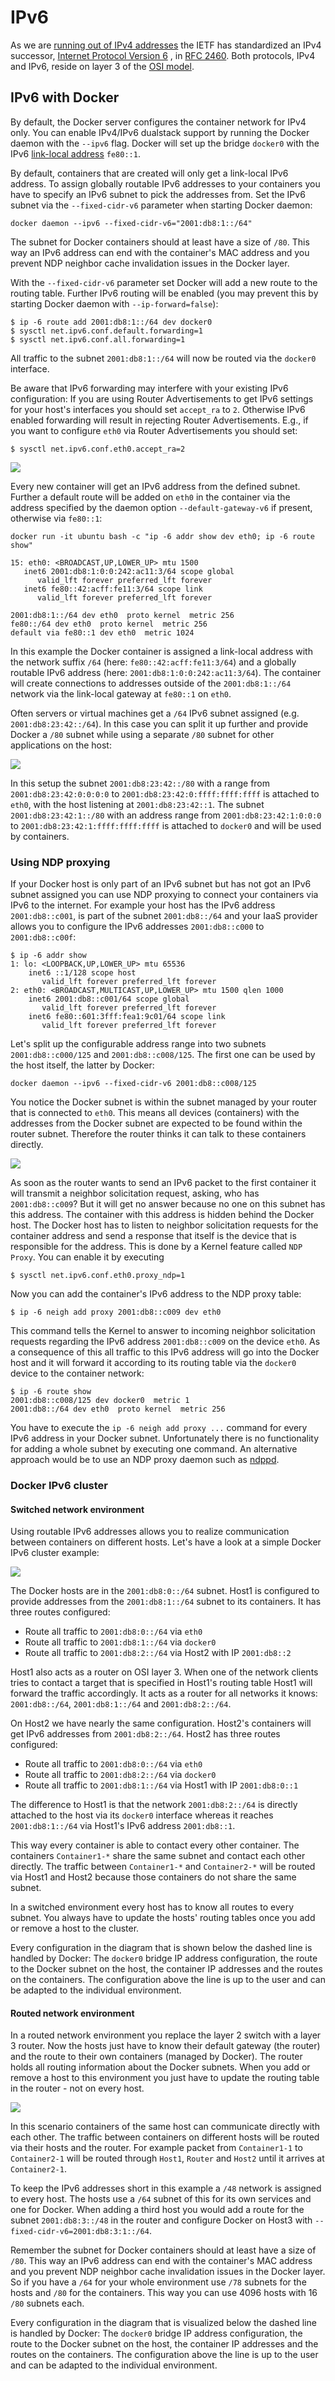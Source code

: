 <!--[metadata]>
+++
title = "IPv6"
description = "How do we connect docker containers within and across hosts ?"
keywords = ["Examples, Usage, network, docker, documentation, user guide, multihost, cluster"]
[menu.main]
parent = "smn_networking"
weight = 3
+++
<![end-metadata]-->

# IPv6
<a name="ipv6"></a>

As we are [running out of IPv4 addresses](http://en.wikipedia.org/wiki/IPv4_address_exhaustion) the IETF has standardized an IPv4 successor, [Internet Protocol Version 6](http://en.wikipedia.org/wiki/IPv6) , in [RFC 2460](https://www.ietf.org/rfc/rfc2460.txt). Both protocols, IPv4 and IPv6, reside on layer 3 of the [OSI model](http://en.wikipedia.org/wiki/OSI_model).

## IPv6 with Docker
By default, the Docker server configures the container network for IPv4 only. You can enable IPv4/IPv6 dualstack support by running the Docker daemon with the `--ipv6` flag. Docker will set up the bridge `docker0` with the IPv6 [link-local address](http://en.wikipedia.org/wiki/Link-local_address) `fe80::1`.

By default, containers that are created will only get a link-local IPv6 address. To assign globally routable IPv6 addresses to your containers you have to specify an IPv6 subnet to pick the addresses from. Set the IPv6 subnet via the `--fixed-cidr-v6` parameter when starting Docker daemon:

```
docker daemon --ipv6 --fixed-cidr-v6="2001:db8:1::/64"
```

The subnet for Docker containers should at least have a size of `/80`. This way an IPv6 address can end with the container's MAC address and you prevent NDP neighbor cache invalidation issues in the Docker layer.

With the `--fixed-cidr-v6` parameter set Docker will add a new route to the routing table. Further IPv6 routing will be enabled (you may prevent this by starting Docker daemon with `--ip-forward=false`):

```
$ ip -6 route add 2001:db8:1::/64 dev docker0
$ sysctl net.ipv6.conf.default.forwarding=1
$ sysctl net.ipv6.conf.all.forwarding=1
```

All traffic to the subnet `2001:db8:1::/64` will now be routed via the `docker0` interface.

Be aware that IPv6 forwarding may interfere with your existing IPv6 configuration: If you are using Router Advertisements to get IPv6 settings for your host's interfaces you should set `accept_ra` to `2`. Otherwise IPv6 enabled forwarding will result in rejecting Router Advertisements. E.g., if you want to configure `eth0` via Router Advertisements you should set:

```
$ sysctl net.ipv6.conf.eth0.accept_ra=2
```

![](/article-img/ipv6_basic_host_config.svg)

Every new container will get an IPv6 address from the defined subnet. Further a default route will be added on `eth0` in the container via the address specified by the daemon option `--default-gateway-v6` if present, otherwise via `fe80::1`:

```
docker run -it ubuntu bash -c "ip -6 addr show dev eth0; ip -6 route show"

15: eth0: <BROADCAST,UP,LOWER_UP> mtu 1500
   inet6 2001:db8:1:0:0:242:ac11:3/64 scope global
      valid_lft forever preferred_lft forever
   inet6 fe80::42:acff:fe11:3/64 scope link
      valid_lft forever preferred_lft forever

2001:db8:1::/64 dev eth0  proto kernel  metric 256
fe80::/64 dev eth0  proto kernel  metric 256
default via fe80::1 dev eth0  metric 1024
```

In this example the Docker container is assigned a link-local address with the network suffix `/64` (here: `fe80::42:acff:fe11:3/64`) and a globally routable IPv6 address (here: `2001:db8:1:0:0:242:ac11:3/64`). The container will create connections to addresses outside of the `2001:db8:1::/64` network via the link-local gateway at `fe80::1` on `eth0`.

Often servers or virtual machines get a `/64` IPv6 subnet assigned (e.g. `2001:db8:23:42::/64`). In this case you can split it up further and provide Docker a `/80` subnet while using a separate `/80` subnet for other applications on the host:

![](/article-img/ipv6_slash64_subnet_config.svg)

In this setup the subnet `2001:db8:23:42::/80` with a range from `2001:db8:23:42:0:0:0:0` to `2001:db8:23:42:0:ffff:ffff:ffff` is attached to `eth0`, with the host listening at `2001:db8:23:42::1`. The subnet `2001:db8:23:42:1::/80` with an address range from `2001:db8:23:42:1:0:0:0` to `2001:db8:23:42:1:ffff:ffff:ffff` is attached to `docker0` and will be used by containers.

### Using NDP proxying
If your Docker host is only part of an IPv6 subnet but has not got an IPv6 subnet assigned you can use NDP proxying to connect your containers via IPv6 to the internet. For example your host has the IPv6 address `2001:db8::c001`, is part of the subnet `2001:db8::/64` and your IaaS provider allows you to configure the IPv6 addresses `2001:db8::c000` to `2001:db8::c00f`:

```
$ ip -6 addr show
1: lo: <LOOPBACK,UP,LOWER_UP> mtu 65536
    inet6 ::1/128 scope host
       valid_lft forever preferred_lft forever
2: eth0: <BROADCAST,MULTICAST,UP,LOWER_UP> mtu 1500 qlen 1000
    inet6 2001:db8::c001/64 scope global
       valid_lft forever preferred_lft forever
    inet6 fe80::601:3fff:fea1:9c01/64 scope link
       valid_lft forever preferred_lft forever
```

Let's split up the configurable address range into two subnets `2001:db8::c000/125` and `2001:db8::c008/125`. The first one can be used by the host itself, the latter by Docker:

```
docker daemon --ipv6 --fixed-cidr-v6 2001:db8::c008/125
```

You notice the Docker subnet is within the subnet managed by your router that is connected to `eth0`. This means all devices (containers) with the addresses from the Docker subnet are expected to be found within the router subnet. Therefore the router thinks it can talk to these containers directly.

![](/article-img/ipv6_ndp_proxying.svg)

As soon as the router wants to send an IPv6 packet to the first container it will transmit a neighbor solicitation request, asking, who has `2001:db8::c009`? But it will get no answer because no one on this subnet has this address. The container with this address is hidden behind the Docker host. The Docker host has to listen to neighbor solicitation requests for the container address and send a response that itself is the device that is responsible for the address. This is done by a Kernel feature called `NDP Proxy`. You can enable it by executing

```
$ sysctl net.ipv6.conf.eth0.proxy_ndp=1
```

Now you can add the container's IPv6 address to the NDP proxy table:

```
$ ip -6 neigh add proxy 2001:db8::c009 dev eth0
```

This command tells the Kernel to answer to incoming neighbor solicitation requests regarding the IPv6 address `2001:db8::c009` on the device `eth0`. As a consequence of this all traffic to this IPv6 address will go into the Docker host and it will forward it according to its routing table via the `docker0` device to the container network:

```
$ ip -6 route show
2001:db8::c008/125 dev docker0  metric 1
2001:db8::/64 dev eth0  proto kernel  metric 256
```

You have to execute the `ip -6 neigh add proxy ...` command for every IPv6 address in your Docker subnet. Unfortunately there is no functionality for adding a whole subnet by executing one command. An alternative approach would be to use an NDP proxy daemon such as [ndppd](https://github.com/DanielAdolfsson/ndppd).

### Docker IPv6 cluster
#### Switched network environment
Using routable IPv6 addresses allows you to realize communication between containers on different hosts. Let's have a look at a simple Docker IPv6 cluster example:

![](/article-img/ipv6_switched_network_example.svg)

The Docker hosts are in the `2001:db8:0::/64` subnet. Host1 is configured to provide addresses from the `2001:db8:1::/64` subnet to its containers. It has three routes configured:
- Route all traffic to `2001:db8:0::/64` via `eth0`
- Route all traffic to `2001:db8:1::/64` via `docker0`
- Route all traffic to `2001:db8:2::/64` via Host2 with IP `2001:db8::2`

Host1 also acts as a router on OSI layer 3. When one of the network clients tries to contact a target that is specified in Host1's routing table Host1 will forward the traffic accordingly. It acts as a router for all networks it knows: `2001:db8::/64`, `2001:db8:1::/64` and `2001:db8:2::/64`.

On Host2 we have nearly the same configuration. Host2's containers will get IPv6 addresses from `2001:db8:2::/64`. Host2 has three routes configured:
- Route all traffic to `2001:db8:0::/64` via `eth0`
- Route all traffic to `2001:db8:2::/64` via `docker0`
- Route all traffic to `2001:db8:1::/64` via Host1 with IP `2001:db8:0::1`

The difference to Host1 is that the network `2001:db8:2::/64` is directly attached to the host via its `docker0` interface whereas it reaches `2001:db8:1::/64` via Host1's IPv6 address `2001:db8::1`.

This way every container is able to contact every other container. The containers `Container1-*` share the same subnet and contact each other directly. The traffic between `Container1-*` and `Container2-*` will be routed via Host1 and Host2 because those containers do not share the same subnet.

In a switched environment every host has to know all routes to every subnet. You always have to update the hosts' routing tables once you add or remove a host to the cluster.

Every configuration in the diagram that is shown below the dashed line is handled by Docker: The `docker0` bridge IP address configuration, the route to the Docker subnet on the host, the container IP addresses and the routes on the containers. The configuration above the line is up to the user and can be adapted to the individual environment.

#### Routed network environment
In a routed network environment you replace the layer 2 switch with a layer 3 router. Now the hosts just have to know their default gateway (the router) and the route to their own containers (managed by Docker). The router holds all routing information about the Docker subnets. When you add or remove a host to this environment you just have to update the routing table in the router - not on every host.

![](/article-img/ipv6_routed_network_example.svg)

In this scenario containers of the same host can communicate directly with each other. The traffic between containers on different hosts will be routed via their hosts and the router. For example packet from `Container1-1` to  `Container2-1` will be routed through `Host1`, `Router` and `Host2` until it arrives at `Container2-1`.

To keep the IPv6 addresses short in this example a `/48` network is assigned to every host. The hosts use a `/64` subnet of this for its own services and one for Docker. When adding a third host you would add a route for the subnet `2001:db8:3::/48` in the router and configure Docker on Host3 with `--fixed-cidr-v6=2001:db8:3:1::/64`.

Remember the subnet for Docker containers should at least have a size of `/80`. This way an IPv6 address can end with the container's MAC address and you prevent NDP neighbor cache invalidation issues in the Docker layer. So if you have a `/64` for your whole environment use `/78` subnets for the hosts and `/80` for the containers. This way you can use 4096 hosts with 16 `/80` subnets each.

Every configuration in the diagram that is visualized below the dashed line is handled by Docker: The `docker0` bridge IP address configuration, the route to the Docker subnet on the host, the container IP addresses and the routes on the containers. The configuration above the line is up to the user and can be adapted to the individual environment.
